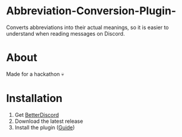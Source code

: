 # Abbreviation-Conversion-Plugin-
Converts abbreviations into their actual meanings, so it is easier to understand when reading messages on Discord. 

# About
Made for a hackathon 💀

# Installation
1. Get [BetterDiscord](https://github.com/BetterDiscord/BetterDiscord/tree/main)
2. Download the latest release
3. Install the plugin ([Guide](https://docs.betterdiscord.app/users/guides/installing-addons/))
